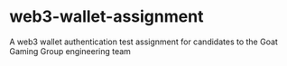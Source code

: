 # web3-wallet-assignment
A web3 wallet authentication test assignment for candidates to the Goat Gaming Group engineering team 
